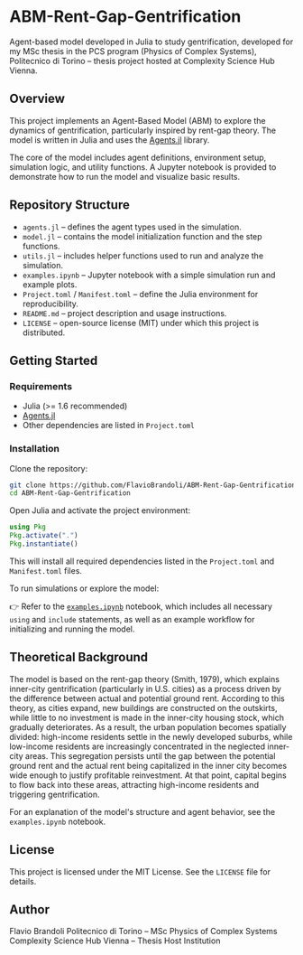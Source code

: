 
# ABM-Rent-Gap-Gentrification

Agent-based model developed in Julia to study gentrification, developed for my MSc thesis in the PCS program (Physics of Complex Systems), Politecnico di Torino – thesis project hosted at Complexity Science Hub Vienna.

## Overview

This project implements an Agent-Based Model (ABM) to explore the dynamics of gentrification, particularly inspired by rent-gap theory. The model is written in Julia and uses the [Agents.jl](https://juliadynamics.github.io/Agents.jl/stable/) library.

The core of the model includes agent definitions, environment setup, simulation logic, and utility functions. A Jupyter notebook is provided to demonstrate how to run the model and visualize basic results.

## Repository Structure

- `agents.jl` – defines the agent types used in the simulation.
- `model.jl` – contains the model initialization function and the step functions.
- `utils.jl` – includes helper functions used to run and analyze the simulation.
- `examples.ipynb` – Jupyter notebook with a simple simulation run and example plots.
- `Project.toml` / `Manifest.toml` – define the Julia environment for reproducibility.
- `README.md` – project description and usage instructions.
- `LICENSE` – open-source license (MIT) under which this project is distributed.

## Getting Started

### Requirements

- Julia (>= 1.6 recommended)
- [Agents.jl](https://github.com/JuliaDynamics/Agents.jl)
- Other dependencies are listed in `Project.toml`

### Installation

Clone the repository:

```bash
git clone https://github.com/FlavioBrandoli/ABM-Rent-Gap-Gentrification.git
cd ABM-Rent-Gap-Gentrification
````

Open Julia and activate the project environment:

```julia
using Pkg
Pkg.activate(".")
Pkg.instantiate()
```

This will install all required dependencies listed in the `Project.toml` and `Manifest.toml` files.

To run simulations or explore the model:

👉 Refer to the [`examples.ipynb`](examples.ipynb) notebook, which includes all necessary `using` and `include` statements, as well as an example workflow for initializing and running the model.


## Theoretical Background

The model is based on the rent-gap theory (Smith, 1979), which explains inner-city gentrification (particularly in U.S. cities) as a process driven by the difference between actual and potential ground rent. According to this theory, as cities expand, new buildings are constructed on the outskirts, while little to no investment is made in the inner-city housing stock, which gradually deteriorates.
As a result, the urban population becomes spatially divided: high-income residents settle in the newly developed suburbs, while low-income residents are increasingly concentrated in the neglected inner-city areas. This segregation persists until the gap between the potential ground rent and the actual rent being capitalized in the inner city becomes wide enough to justify profitable reinvestment. At that point, capital begins to flow back into these areas, attracting high-income residents and triggering gentrification.

For an explanation of the model's structure and agent behavior, see the `examples.ipynb` notebook.

## License

This project is licensed under the MIT License. See the `LICENSE` file for details.

## Author

Flavio Brandoli
Politecnico di Torino – MSc Physics of Complex Systems
Complexity Science Hub Vienna – Thesis Host Institution
